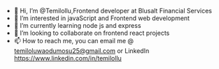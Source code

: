 - 👋 Hi, I’m @Temilollu,Frontend developer at Blusalt Financial Services
- 👀 I’m interested in javaScript and Frontend web development
- 🌱 I’m currently learning node js and express
- 💞️ I’m looking to collaborate on frontend react projects
- 📫 How to reach me, you can email me @ temiloluwaodumosu25@gmail.com or LinkedIn https://www.linkedin.com/in/temilollu   

<!---
Temilollu/Temilollu is a ✨ special ✨ repository because its `README.md` (this file) appears on your GitHub profile.
You can click the Preview link to take a look at your changes.
--->
